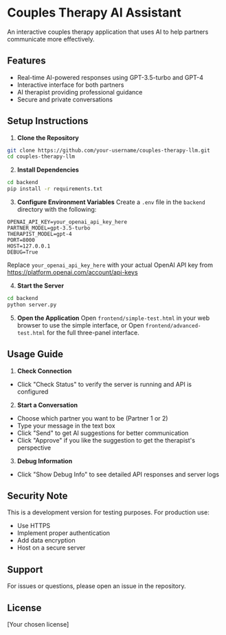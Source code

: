 # Couples Therapy AI Assistant

An interactive couples therapy application that uses AI to help partners communicate more effectively.

## Features
- Real-time AI-powered responses using GPT-3.5-turbo and GPT-4
- Interactive interface for both partners
- AI therapist providing professional guidance
- Secure and private conversations

## Setup Instructions

1. **Clone the Repository**
```bash
git clone https://github.com/your-username/couples-therapy-llm.git
cd couples-therapy-llm
```

2. **Install Dependencies**
```bash
cd backend
pip install -r requirements.txt
```

3. **Configure Environment Variables**
Create a `.env` file in the `backend` directory with the following:
```
OPENAI_API_KEY=your_openai_api_key_here
PARTNER_MODEL=gpt-3.5-turbo
THERAPIST_MODEL=gpt-4
PORT=8000
HOST=127.0.0.1
DEBUG=True
```
Replace `your_openai_api_key_here` with your actual OpenAI API key from https://platform.openai.com/account/api-keys

4. **Start the Server**
```bash
cd backend
python server.py
```

5. **Open the Application**
Open `frontend/simple-test.html` in your web browser to use the simple interface, or
Open `frontend/advanced-test.html` for the full three-panel interface.

## Usage Guide

1. **Check Connection**
- Click "Check Status" to verify the server is running and API is configured

2. **Start a Conversation**
- Choose which partner you want to be (Partner 1 or 2)
- Type your message in the text box
- Click "Send" to get AI suggestions for better communication
- Click "Approve" if you like the suggestion to get the therapist's perspective

3. **Debug Information**
- Click "Show Debug Info" to see detailed API responses and server logs

## Security Note
This is a development version for testing purposes. For production use:
- Use HTTPS
- Implement proper authentication
- Add data encryption
- Host on a secure server

## Support
For issues or questions, please open an issue in the repository.

## License
[Your chosen license] 